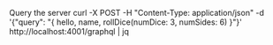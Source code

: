 Query the server
curl -X POST -H "Content-Type: application/json" -d '{"query": "{ hello, name, rollDice(numDice: 3, numSides: 6) }"}' http://localhost:4001/graphql | jq
